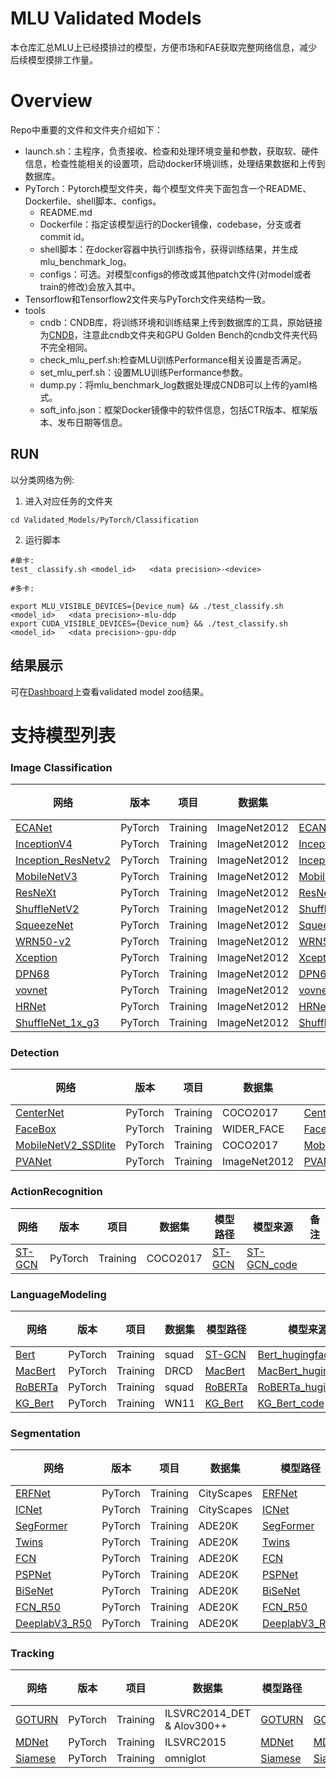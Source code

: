 # MLU Validated Models
本仓库汇总MLU上已经摸排过的模型，方便市场和FAE获取完整网络信息，减少后续模型摸排工作量。
# Overview
Repo中重要的文件和文件夹介绍如下：
- launch.sh：主程序，负责接收、检查和处理环境变量和参数，获取软、硬件信息，检查性能相关的设置项，启动docker环境训练，处理结果数据和上传到数据库。
- PyTorch：Pytorch模型文件夹，每个模型文件夹下面包含一个README、Dockerfile、shell脚本、configs。
    - README.md
    - Dockerfile：指定该模型运行的Docker镜像，codebase，分支或者commit id。
    - shell脚本：在docker容器中执行训练指令，获得训练结果，并生成mlu_benchmark_log。
    - configs：可选。对模型configs的修改或其他patch文件(对model或者train的修改)会放入其中。
- Tensorflow和Tensorflow2文件夹与PyTorch文件夹结构一致。
- tools
    - cndb：CNDB库，将训练环境和训练结果上传到数据库的工具，原始链接为[CNDB](http://gitlab.software.cambricon.com/liangfan/cndb)，注意此cndb文件夹和GPU Golden Bench的cndb文件夹代码不完全相同。
    - check_mlu_perf.sh:检查MLU训练Performance相关设置是否满足。
    - set_mlu_perf.sh：设置MLU训练Performance参数。    
    - dump.py：将mlu_benchmark_log数据处理成CNDB可以上传的yaml格式。
    - soft_info.json：框架Docker镜像中的软件信息，包括CTR版本、框架版本、发布日期等信息。

## RUN
以分类网络为例:
1. 进入对应任务的文件夹
```
cd Validated_Models/PyTorch/Classification
```

2. 运行脚本

```
#单卡:
test_ classify.sh <model_id>   <data precision>-<device>

#多卡:

export MLU_VISIBLE_DEVICES={Device_num} && ./test_classify.sh <model_id>   <data precision>-mlu-ddp
export CUDA_VISIBLE_DEVICES={Device_num} && ./test_classify.sh <model_id>   <data precision>-gpu-ddp
```

## 结果展示

可在[Dashboard](http://dataview.cambricon.com/superset/dashboard/mlu_validated_models/)上查看validated model zoo结果。


# 支持模型列表
### Image Classification<a name="classification"></a>
| 网络 | 版本 | 项目 | 数据集 | 模型路径 | 模型来源 | 备注 |
------|------|------|-------|---------|--------|----------|
| [ECANet](PyTorch/Classification/ECANet) | PyTorch | Training | ImageNet2012 | [ECANet](PyTorch/Classification/ECANet) | [ECANet_code](https://github.com/BangguWu/ECANet) | |
| [InceptionV4](PyTorch/Classification/timm) | PyTorch | Training | ImageNet2012 | [InceptionV4](PyTorch/Classification/timm) | [InceptionV4_timm](https://github.com/rwightman/pytorch-image-models/blob/master/timm/models/inception_v4.py) | |
| [Inception_ResNetv2](PyTorch/Classification/Inception_ResNetv2) | PyTorch | Training | ImageNet2012 | [Inception_ResNetv2](PyTorch/Classification/Inception_ResNetv2) | [Inception_ResNetv2_timm](https://github.com/rwightman/pytorch-image-models/blob/master/timm/models/inception_resnet_v2.py) | |
| [MobileNetV3](PyTorch/Classification/timm) | PyTorch | Training | ImageNet2012 | [MobileNetV3](PyTorch/Classification/timm) | [MobileNetV3_timm](https://github.com/rwightman/pytorch-image-models/blob/master/timm/models/mobilenetv3.py) | |
| [ResNeXt](PyTorch/Classification/ResNeXt) | PyTorch | Training | ImageNet2012 | [ResNeXt](PyTorch/Classification/ResNeXt) | [ResNeXt_torchvison](https://github.com/pytorch/vision/blob/main/torchvision/models/resnet.py) | |
| [ShuffleNetV2](PyTorch/Classification/ShuffleNetV2) | PyTorch | Training | ImageNet2012 | [ShuffleNetV2](PyTorch/Classification/ShuffleNetV2) | [ShuffleNetV2_torchvison](https://github.com/pytorch/vision/blob/main/torchvision/models/shufflenetv2.py) | |
| [SqueezeNet](PyTorch/Classification/SqueezeNet) | PyTorch | Training | ImageNet2012 | [SqueezeNet](PyTorch/Classification/SqueezeNet) | [SqueezeNet_torchvison](https://github.com/pytorch/vision/blob/main/torchvision/models/squeezenet.py) | |
| [WRN50-v2](PyTorch/Classification/WRN50-v2) | PyTorch | Training | ImageNet2012 | [WRN50-v2](PyTorch/Classification/WRN50-v2) | [WRN50-v2_torchvison](https://github.com/pytorch/vision/blob/main/torchvision/models/resnet.py) | |
| [Xception](PyTorch/Classification/timm) | PyTorch | Training | ImageNet2012 | [Xception](PyTorch/Classification/timm) | [Xception_timm](https://github.com/rwightman/pytorch-image-models/blob/master/timm/models/xception.py) | |
| [DPN68](PyTorch/Classification/timm) | PyTorch | Training | ImageNet2012 | [DPN68](PyTorch/Classification/timm) | [DPN68_timm](https://github.com/rwightman/pytorch-image-models/blob/master/timm/models/dpn.py) | |
| [vovnet](PyTorch/Classification/timm) | PyTorch | Training | ImageNet2012 | [vovnet](PyTorch/Classification/timm) | [vovnet_timm](https://github.com/rwightman/pytorch-image-models/blob/master/timm/models/vovnet.py) | |
| [HRNet](PyTorch/Classification/timm) | PyTorch | Training | ImageNet2012 | [HRNet](PyTorch/Classification/timm) | [HRNet_timm](https://github.com/rwightman/pytorch-image-model) | |
| [ShuffleNet_1x_g3](PyTorch/Classification/ShuffleNet_1x_g3) | PyTorch | Training | ImageNet2012 | [ShuffleNet_1x_g3](PyTorch/Classification/ShuffleNet_1x_g3) | [ShuffleNet-Series](https://github.com/megvii-model/ShuffleNet-Series/blob/master/ShuffleNetV1/train.py) | |

### Detection<a name="Detection"></a>
| 网络 | 版本 | 项目 | 数据集 | 模型路径 | 模型来源 | 备注 |
------|------|------|-------|---------|--------|----------|
| [CenterNet](PyTorch/Detection/CenterNet) | PyTorch | Training | COCO2017 | [CenterNet](PyTorch/Classification/CenterNet) | [CenterNet_code](https://github.com/xingyizhou/CenterNet) | |
| [FaceBox](PyTorch/Detection/FaceBox) | PyTorch | Training | WIDER_FACE | [FaceBox](PyTorch/Classification/FaceBox) | [FaceBox_code](https://github.com/zisianw/FaceBoxes.PyTorch) | |
| [MobileNetV2_SSDlite](PyTorch/Detection/mmdetection) | PyTorch | Training | COCO2017 | [MobileNetV2_SSDlite](PyTorch/Detection/mmdetection) | [MobileNetV2_SSDlite_mmdet](https://github.com/open-mmlab/mmdetection/blob/ca11860f4f3c3ca2ce8340e2686eeaec05b29111/configs/ssd/ssdlite_mobilenetv2_scratch_600e_coco.py) | |
| [PVANet](PyTorch/Detection/PVANet) | PyTorch | Training | ImageNet2012 | [PVANet](PyTorch/Detection/PVANet) | [PVANet_code](https://github.com/sanghoon/pytorch_imagenet/blob/master/train_imagenet.py) | |


### ActionRecognition<a name="ActionRecognition"></a>
| 网络 | 版本 | 项目 | 数据集 | 模型路径 | 模型来源 | 备注 |
------|------|------|-------|---------|--------|----------|
| [ST-GCN](PyTorch/ActionRecognition/ST-GCN) | PyTorch | Training | COCO2017 | [ST-GCN](PyTorch/ActionRecognition/ST-GCN) | [ST-GCN_code](https://github.com/fendou201398/st-gcn/tree/91e4046fe2274ac74d6220998996cdcd955ba715) | |

### LanguageModeling<a name="LanguageModeling"></a>
| 网络 | 版本 | 项目 | 数据集 | 模型路径 | 模型来源 | 备注 |
------|------|------|-------|---------|--------|----------|
| [Bert](PyTorch/LanguageModeling/Bert) | PyTorch | Training | squad| [ST-GCN](PyTorch/LanguageModeling/Bert) | [Bert_hugingface](https://github.com/huggingface/transformers) | |
| [MacBert](PyTorch/LanguageModeling/MacBert) | PyTorch | Training | DRCD| [MacBert](PyTorch/LanguageModeling/MacBert) | [MacBert_hugingface](https://github.com/huggingface/transformers) | |
| [RoBERTa](PyTorch/LanguageModeling/RoBERTa) | PyTorch | Training | squad| [RoBERTa](PyTorch/LanguageModeling/RoBERTa) | [RoBERTa_hugingface](https://github.com/huggingface/transformers) | |
| [KG_Bert](PyTorch/LanguageModeling/KG_Bert) | PyTorch | Training | WN11| [KG_Bert](PyTorch/LanguageModeling/KG_Bert) | [KG_Bert_code](https://github.com/yao8839836/kg-bert) | |

### Segmentation<a name="Segmentation"></a>
| 网络 | 版本 | 项目 | 数据集 | 模型路径 | 模型来源 | 备注 |
------|------|------|-------|---------|--------|----------|
| [ERFNet](PyTorch/Segmentation/mmsegmentation) | PyTorch | Training | CityScapes | [ERFNet](PyTorch/Segmentation/mmsegmentation) | [ERFNet_mmseg](https://github.com/open-mmlab/mmsegmentation/tree/4d0eb367e9136c0000a5ee9ee45de1db3a557418/configs/erfnet) | |
| [ICNet](PyTorch/Segmentation/mmsegmentation) | PyTorch | Training | CityScapes | [ICNet](PyTorch/Segmentation/mmsegmentation) | [ICNet_mmseg](https://github.com/open-mmlab/mmsegmentation/tree/4d0eb367e9136c0000a5ee9ee45de1db3a557418/configs/icnet) | |
| [SegFormer](PyTorch/Segmentation/mmsegmentation) | PyTorch | Training | ADE20K | [SegFormer](PyTorch/Segmentation/mmsegmentation) | [SegFormer_mmseg](https://github.com/open-mmlab/mmsegmentation/tree/4d0eb367e9136c0000a5ee9ee45de1db3a557418/configs/segforme) | |
| [Twins](PyTorch/Segmentation/mmsegmentation) | PyTorch | Training | ADE20K | [Twins](PyTorch/Segmentation/mmsegmentation) | [Twins_mmseg](https://github.com/open-mmlab/mmsegmentation/tree/4d0eb367e9136c0000a5ee9ee45de1db3a557418/configs/twins) | |
| [FCN](PyTorch/Segmentation/mmsegmentation) | PyTorch | Training | ADE20K | [FCN](PyTorch/Segmentation/mmsegmentation) | [FCN_mmseg](https://github.com/open-mmlab/mmsegmentation/tree/4d0eb367e9136c0000a5ee9ee45de1db3a557418/configs/fcn) | |
| [PSPNet](PyTorch/Segmentation/mmsegmentation) | PyTorch | Training | ADE20K | [PSPNet](PyTorch/Segmentation/mmsegmentation) | [PSPNet_mmseg](https://github.com/open-mmlab/mmsegmentation/tree/4d0eb367e9136c0000a5ee9ee45de1db3a557418/configs/pspnet) | |
| [BiSeNet](PyTorch/Segmentation/mmsegmentation) | PyTorch | Training | ADE20K | [BiSeNet](PyTorch/Segmentation/mmsegmentation) | [BiSeNet_mmseg](https://github.com/open-mmlab/mmsegmentation/tree/4d0eb367e9136c0000a5ee9ee45de1db3a557418/configs/bisenetv1) | |
| [FCN_R50](PyTorch/Segmentation/mmsegmentation) | PyTorch | Training | ADE20K | [FCN_R50](PyTorch/Segmentation/mmsegmentation) | [FCN_R50_mmseg](https://github.com/open-mmlab/mmsegmentation/tree/4d0eb367e9136c0000a5ee9ee45de1db3a557418/configs/fcn) | |
| [DeeplabV3_R50](PyTorch/Segmentation/mmsegmentation) | PyTorch | Training | ADE20K | [DeeplabV3_R50](PyTorch/Segmentation/mmsegmentation) | [DeeplabV3_R50_mmseg](https://github.com/open-mmlab/mmsegmentation/tree/4d0eb367e9136c0000a5ee9ee45de1db3a557418/configs/deeplabv3) | |
### Tracking<a name="Tracking"></a>
| 网络 | 版本 | 项目 | 数据集 | 模型路径 | 模型来源 | 备注 |
------|------|------|-------|---------|--------|----------|
| [GOTURN](PyTorch/Tracking/GOTURN) | PyTorch | Training | ILSVRC2014_DET & Alov300++ | [GOTURN](PyTorch/Segmentation/GOTURN) | [GOTURN_code](https://github.com/amoudgl/pygoturn/tree/1785ca7106fc0aa9e0fd03b440f34454e8a10e78) | |
| [MDNet](PyTorch/Tracking/MDNet) | PyTorch | Training | ILSVRC2015 | [MDNet](PyTorch/Segmentation/MDNet) | [MDNet_code](https://github.com/hyeonseobnam/py-MDNet/tree/680fa4d58c427b8b647fa59dd9cd61a9fb7061f6) | |
| [Siamese](PyTorch/Tracking/Siamese) | PyTorch | Training | omniglot | [Siamese](PyTorch/Segmentation/Siamese) | [Siamese_code](https://github.com/fangpin/siamese-pytorch/tree/5543f1e844964b116dc9d347a5eb164c6a7afe6d) | |

